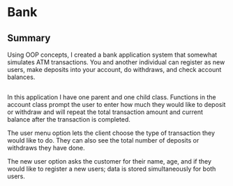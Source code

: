 # Bank 


## Summary 

Using OOP concepts, I created a bank application system that somewhat simulates ATM transactions. You and another individual can register as new users, make deposits into your account, do withdraws, and check account balances. 

## 

In this application I have one parent and one child class. Functions in the account class prompt the user to enter how much they would like to deposit or withdraw and will repeat the total transaction amount and current balance after the transaction is completed. 

The user menu option lets the client choose the type of transaction they would like to do. They can also see the total number of deposits or withdraws they have done. 

The new user option asks the customer for their name, age, and if they would like to register a new users; data is stored simultaneously for both users. 



